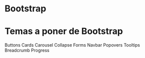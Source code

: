 # Bootstrap
# Temas a poner de Bootstrap
Buttons
Cards
Carousel
Collapse
Forms
Navbar
Popovers
Tooltips
Breadcrumb
Progress